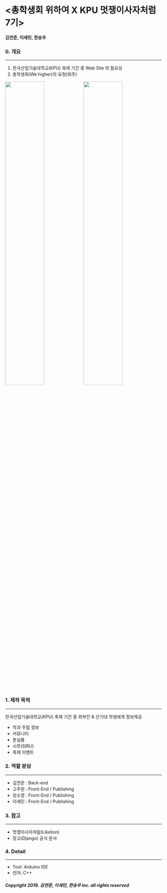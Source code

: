 # <총학생회 위하여 X KPU 멋쟁이사자처럼 7기>

__김연준, 이세민, 한승우__

### 0. 개요
------------------------------
1. 한국산업기술대학교(KPU) 축제 기간 중 Web Site 의 필요성
2. 총학생회(We higher)의 요청(외주)

<img src="/images/up.png" width="50%"><img src="/images/up_change.png" width="50%">

### 1. 제작 목적
------------------------------
한국산업기술대학교(KPU) 축제 기간 중 외부인 & 산기대 학생에게 정보제공
- 학과 주점 정보
- 커뮤니티
- 분실물
- 시루(SIRU)
- 축제 이벤트

### 2. 역할 분담
------------------------------
 * 김연준 : Back-end
 * 고주원 : Front-End / Publishing
 * 양소영 : Front-End / Publishing
 * 이세민 : Front-End / Publishing

### 3. 참고
------------------------------
 * 멋쟁이사자처럼(Likelion)
 * 장고(Django) 공식 문서
 
### 4. Detail
------------------------------
 * Tool: Arduino IDE
 * 언어: C++
 

##### Copyright 2019. 김연준, 이세민, 한승우 inc. all rights reserved
